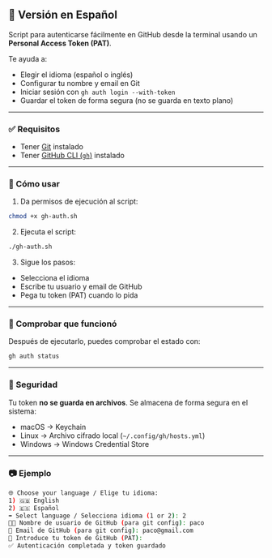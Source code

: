 ## 🔐 Versión en Español

Script para autenticarse fácilmente en GitHub desde la terminal usando un **Personal Access Token (PAT)**.

Te ayuda a:

* Elegir el idioma (español o inglés)
* Configurar tu nombre y email en Git
* Iniciar sesión con `gh auth login --with-token`
* Guardar el token de forma segura (no se guarda en texto plano)

---

### ✅ Requisitos

* Tener [Git](https://git-scm.com) instalado
* Tener [GitHub CLI (`gh`)](https://cli.github.com) instalado

---

### 🚀 Cómo usar

1. Da permisos de ejecución al script:

```bash
chmod +x gh-auth.sh
```

2. Ejecuta el script:

```bash
./gh-auth.sh
```

3. Sigue los pasos:

* Selecciona el idioma
* Escribe tu usuario y email de GitHub
* Pega tu token (PAT) cuando lo pida

---

### 🧪 Comprobar que funcionó

Después de ejecutarlo, puedes comprobar el estado con:

```bash
gh auth status
```

---

### 🔐 Seguridad

Tu token **no se guarda en archivos**. Se almacena de forma segura en el sistema:

* macOS → Keychain
* Linux → Archivo cifrado local (`~/.config/gh/hosts.yml`)
* Windows → Windows Credential Store

---

### 📷 Ejemplo

```bash
🌐 Choose your language / Elige tu idioma:
1) 🇬🇧 English
2) 🇪🇸 Español
➡️ Select language / Selecciona idioma (1 or 2): 2
🧑‍💻 Nombre de usuario de GitHub (para git config): paco
📧 Email de GitHub (para git config): paco@gmail.com
🔑 Introduce tu token de GitHub (PAT):
✅ Autenticación completada y token guardado
```
